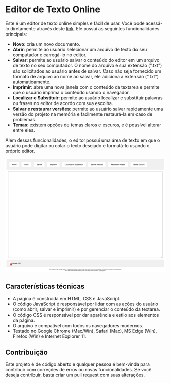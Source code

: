 <h1><img src="favicon.ico" alt="">Editor de Texto Online</h1>

<p>Este é um editor de texto online simples e fácil de usar. Você pode acessá-lo diretamente através deste <a href="https://fpedrolucas95.github.io/Editor-de-Texto-Online/">link</a>. Ele possui as seguintes funcionalidades principais:</p>

<ul>
  <li><strong>Novo</strong>: cria um novo documento.</li>
  <li><strong>Abrir</strong>: permite ao usuário selecionar um arquivo de texto do seu computador e carregá-lo no editor.</li>
  <li><strong>Salvar</strong>: permite ao usuário salvar o conteúdo do editor em um arquivo de texto no seu computador. O nome do arquivo e sua extensão (".txt") são solicitados ao usuário antes de salvar. Caso não seja fornecido um formato de arquivo ao nome ao salvar, ele adiciona a extensão (".txt") automaticamente. </li>
  <li><strong>Imprimir</strong>: abre uma nova janela com o conteúdo da textarea e permite que o usuário imprima o conteúdo usando o navegador.</li>
  <li><strong>Localizar e Substituir</strong>: permite ao usuário localizar e substituir palavras ou frases no editor de acordo com sua escolha.</li>
  <li><strong>Salvar e restaurar versões</strong>: permite ao usuário salvar rapidamente uma versão do projeto na memória e facilmente restaurá-la em caso de problemas.</li>
  <li><strong>Temas</strong>: existem opções de temas claros e escuros, e é possível alterar entre eles.</li>
</ul>

<p>Além dessas funcionalidades, o editor possui uma área de texto em que o usuário pode digitar ou colar o texto desejado e formatá-lo usando o próprio editor.</p>

<img src=img/img1.png></img>

<h2>Características técnicas</h2>

<ul>
  <li>A página é construída em HTML, CSS e JavaScript.</li>
  <li>O código JavaScript é responsável por lidar com as ações do usuário (como abrir, salvar e imprimir) e por gerenciar o conteúdo da textarea.</li>

  <li>O código CSS é responsável por dar aparência e estilo aos elementos da página.</li>
  <li>O arquivo é compatível com todos os navegadores modernos.</li>
  <li>Testado no Google Chrome (Mac/Win), Safari (Mac), MS Edge (Win), Firefox (Win) e Internet Explorer 11.</li>
</ul>
<h2>Contribuição</h2>
<p>Este projeto é de código aberto e qualquer pessoa é bem-vinda para contribuir com correções de erros ou novas funcionalidades. Se você deseja contribuir, basta criar um pull request com suas alterações.</p>
